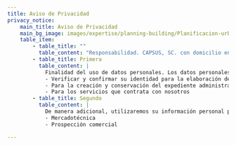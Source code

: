 ```yaml
---
title: Aviso de Privacidad
privacy_notice:
    main_title: Aviso de Privacidad
    main_bg_image: images/expertise/planning-building/Planificacion-urbana-banner.jpg
    table_item:
        - table_title: ""
          table_content: "Responsabilidad. CAPSUS, SC. con domicilio en Boulevard Manuel Ávila Camacho 118, int 1604 Lomas de Chapultepec, delegación Miguel Hidalgo, c.p. 11000, en la entidad de Ciudad de México, país México, y portal de internet www.capsus.mx, es el responsable del uso y protección de sus datos personales, y al respecto le informamos lo siguiente:"
        - table_title: Primera
          table_content: |
            Finalidad del uso de datos personales. Los datos personales que recabamos de usted, los utilizaremos para las siguientes finalidades que están relacionadas con nuestro objeto social.  
            - Verificar y confirmar su identidad para la elaboración de contratos.
            - Para la creación y conservación del expediente administrativo.
            - Para los servicios que contrata con nosotros
        - table_title: Segundo
          table_content: |
            De manera adicional, utilizaremos su información personal para las siguientes finalidades secundarias que no son necesarias para el servicio solicitado, pero que nos permiten y facilitan brindarle una mejor atención.  
            - Mercadotécnica
            - Prospección comercial

---
```

